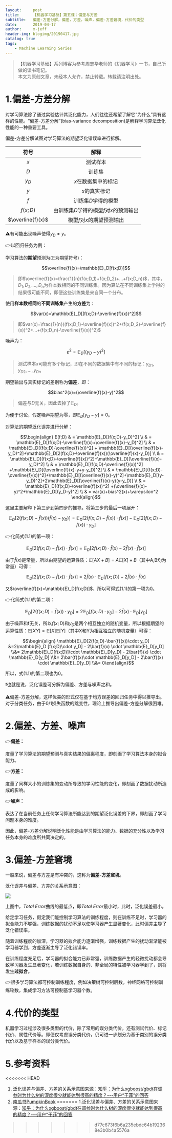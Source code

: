 ```yaml
---
layout:     post
title:      【机器学习基础】第五课：偏差与方差
subtitle:   偏差-方差分解，偏差，方差，噪声，偏差-方差窘境，代价的类型
date:       2019-04-17
author:     x-jeff
header-img: blogimg/20190417.jpg
catalog: true
tags:
    - Machine Learning Series
---
```

>【机器学习基础】系列博客为参考周志华老师的《机器学习》一书，自己所做的读书笔记。  
>本文为原创文章，未经本人允许，禁止转载。转载请注明出处。

# 1.偏差-方差分解

对学习算法除了通过实验估计其泛化能力，人们往往还希望了解它“为什么”具有这样的性能。“偏差-方差分解”(bias-variance decomposition)是解释学习算法泛化性能的一种重要工具。

偏差-方差分解试图对学习算法的期望泛化错误率进行拆解。

|符号|解释|
|:-:|:-:|
|$x$|测试样本|
|$D$|训练集|
|$y_D$|$x$在数据集中的标记|
|$y$|$x$的真实标记|
|$f$|训练集$D$学得的模型|
|$f(x;D)$|由训练集$D$学得的模型$f$对$x$的预测输出|
|$\overline{f}(x)$|模型$f$对$x$的期望预测输出|

⚠️有可能出现噪声使得$y_D\neq y$。

👉以回归任务为例：

学习算法的**期望**预测为($\mathbb{E}$为期望符号)：

$$\overline{f}(x)=\mathbb{E}_D[f(x;D)]$$

>即$\overline{f}(x)=\frac{1}{n}(f(x;D_1)+f(x;D_2)+...+f(x;D_n))$，其中，$D_1,D_2,...,D_n$为样本数相同的不同训练集。因为算法在不同训练集上学得的结果很可能不同，即便这些训练集是来自同一个分布。

使用**样本数相同**的**不同训练集**产生的**方差**为：

$$var(x)=\mathbb{E}_D[(f(x;D)-\overline{f}(x))^2]$$

>即$var(x)=\frac{1}{n}((f(x;D_1)-\overline{f}(x))^2+(f(x;D_2)-\overline{f}(x))^2+...+(f(x;D_n)-\overline{f}(x))^2)$

噪声为：

$$\varepsilon^2=\mathbb{E}_D[(y_D-y)^2]$$

>测试样本$x$可能有多个标记，即在不同的数据集中有不同的标记：$y_{D1},y_{D2},...,y_{Dn}$

期望输出与真实标记的差别称为**偏差**，即：

$$bias^2(x)=(\overline{f}(x)-y)^2$$

>偏差与$D$无关，因此去掉了$\mathbb{E}_D$。

为便于讨论，假定噪声期望为零，即$\mathbb{E}_D[y_D-y]=0$。

对算法的期望泛化误差进行分解：

$$\begin{align} E(f;D) & = \mathbb{E}_D[(f(x;D)-y_D)^2] \\ & = \mathbb{E}_D[(f(x;D)-\overline{f}(x)+\overline{f}(x)-y_D)^2] \\ & = \mathbb{E}_D[(f(x;D)-\overline{f}(x))^2] + \mathbb{E}_D[(\overline{f}(x)-y_D)^2]+\mathbb{E}_D[2(f(x;D)-\overline{f}(x))(\overline{f}(x)-y_D)] \\ & = \mathbb{E}_D[(f(x;D)-\overline{f}(x))^2]+\mathbb{E}_D[(\overline{f}(x)-y_D)^2] \\ & = \mathbb{E}_D[(f(x;D)-\overline{f}(x))^2] +\mathbb{E}_D[(\overline{f}(x)-y+y-y_D)^2]  \\ & = \mathbb{E}_D[(f(x;D)-\overline{f}(x))^2]+\mathbb{E}_D[(\overline{f}(x)-y)^2]+\mathbb{E}_D[(y-y_D)^2]+2\mathbb{E}_D[(\overline{f}(x)-y)(y-y_D)] \\ & = \mathbb{E}_D[(f(x;D)-\overline{f}(x))^2] +(\overline{f}(x)-y)^2+\mathbb{E}_D[(y_D-y)^2] \\ & = var(x)+bias^2(x)+\varepsilon^2 \end{align}$$

这里主要解释下第三步到第四步的推导。将第三步的最后一项展开：

$$\mathbb{E}_D [ 2(f(x;D)-\bar{f}(x)) (\bar{f}(x)-y_D)]=\mathbb{E}_D[2(f(x;D)-\bar{f}(x)) \cdot \bar{f}(x)] - \mathbb{E}_D[2(f(x;D)-\bar{f}(x))\cdot y_D] \tag{1.1}$$

👉化简式(1.1)的第一项：

$$\mathbb{E}_D[2(f(x;D)-\bar{f}(x)) \cdot \bar{f}(x)] = \mathbb{E}_D[2f(x;D)\cdot \bar{f}(x)-2\bar{f}(x)\cdot \bar{f}(x)]$$

由于$\bar{f}(x)$是常量，所以由期望的运算性质：$\mathbb{E}[AX+B]=A\mathbb{E}[X]+B$（其中A,B均为常量）可得：

$$\mathbb{E}_D[2(f(x;D)-\bar{f}(x)) \cdot \bar{f}(x)]=2\bar{f}(x) \cdot \mathbb{E}_D[f(x;D)]-2\bar{f}(x)\cdot \bar{f}(x)$$

又$\overline{f}(x)=\mathbb{E}_D[f(x;D)]$，所以可得式(1.1)的第一项为0。

👉化简式(1.1)的第二项：

$$\mathbb{E}_D[2(f(x;D)-\bar{f}(x))\cdot y_D] =2\mathbb{E}_D [f(x;D)\cdot y_D] - 2\bar{f}(x) \cdot \mathbb{E}_D[y_D]$$

由于噪声和f无关，所以$f(x;D)$和$y_D$是两个相互独立的随机变量，所以根据期望的运算性质：$\mathbb{E}[XY]=\mathbb{E}[X]\mathbb{E}[Y]$（其中X和Y为相互独立的随机变量）可得：

$$\begin{align} \mathbb{E}_D[2(f(x;D)-\bar{f}(x))\cdot y_D] &=2\mathbb{E}_D [f(x;D)\cdot y_D] - 2\bar{f}(x) \cdot \mathbb{E}_D[y_D] \\&= 2\mathbb{E}_D[f(x;D)]\cdot \mathbb{E}_D[y_D] - 2\bar{f}(x) \cdot \mathbb{E}_D[y_D] \\&= 2\bar{f}(x)\cdot \mathbb{E}_D[y_D] - 2\bar{f}(x) \cdot \mathbb{E}_D[y_D] \\&= 0\end{align}$$

所以，式(1.1)的第二项也为0。

❗️也就是说，泛化误差可分解为偏差、方差与噪声之和。

⚠️偏差-方差分解，这样优美的形式仅在基于均方误差的回归任务中得以推导出。对于分类任务，由于0/1损失函数的跳变性，理论上推导出偏差-方差分解很困难。


# 2.偏差、方差、噪声

👉**偏差：**

度量了学习算法的期望预测与真实结果的偏离程度，即刻画了学习算法本身的拟合能力。

👉**方差：**

度量了同样大小的训练集的变动所导致的学习性能的变化，即刻画了数据扰动所造成的影响。

👉**噪声：**

表达了在当前任务上任何学习算法所能达到的期望泛化误差的下界，即刻画了学习问题本身的难度。

因此，偏差-方差分解说明泛化性能是由学习算法的能力、数据的充分性以及学习任务本身的难度所共同决定的。

# 3.偏差-方差窘境

一般来说，偏差与方差是有冲突的，这称为**偏差-方差窘境**。

泛化误差与偏差、方差的关系示意图：

![](https://github.com/x-jeff/BlogImage/raw/master/MachineLearningSeries/Lesson5/5x1.jpg)

上图中，*Total Error*曲线的最低点，即*Total Error*最小时，此时，泛化误差最小。

给定学习任务，假定我们能控制学习算法的训练程度，则在训练不足时，学习器的拟合能力不够强，训练数据的扰动不足以使学习器产生显著变化，此时偏差主导了泛化错误率。

随着训练程度的加深，学习器的拟合能力逐渐增强，训练数据产生的扰动渐渐能被学习器学到，方差逐渐主导了泛化错误率。

在训练程度充足后，学习器的拟合能力已非常强，训练数据产生的轻微扰动都会导致学习器发生显著变化，若训练数据自身的、非全局的特性被学习器学到了，则将发生**过拟合**。

👉很多学习算法都可控制训练程度，例如决策树可控制层数，神经网络可控制训练轮数，集成学习方法可控制基学习器个数。

# 4.代价的类型

机器学习过程涉及很多类型的代价，除了常用的误分类代价，还有测试代价、标记代价、属性代价等。即便仅考虑误分类代价，仍可进一步划分为基于类别的误分类代价以及基于样本的误分类代价。


# 5.参考资料

<<<<<<< HEAD
1. 泛化误差与偏差、方差的关系示意图来源：[知乎：为什么xgboost/gbdt在调参时为什么树的深度很少就能达到很高的精度？---用户“于菲”的回答](https://www.zhihu.com/question/45487317)
2. [南瓜书PumpkinBook](https://datawhalechina.github.io/pumpkin-book/#/chapter2/chapter2)
=======
1.泛化误差与偏差、方差的关系示意图来源：[知乎：为什么xgboost/gbdt在调参时为什么树的深度很少就能达到很高的精度？---用户“于菲”的回答](https://www.zhihu.com/question/45487317)
>>>>>>> d77c673f6b6a235ebdc64b192368e3b0b4a5576a
